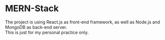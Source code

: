 # MERN-Stack
The project is using React.js as front-end framework, as well as Node.js and MongoDB as back-end server. 
<br />
This is just for my personal practice only.
